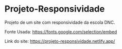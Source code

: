 # Projeto-Responsividade
Projeto de um site com responsividade da escola DNC.

Fonte Usada:
https://fonts.google.com/selection/embed

Link do site:
https://projeto-responsividade.netlify.app/